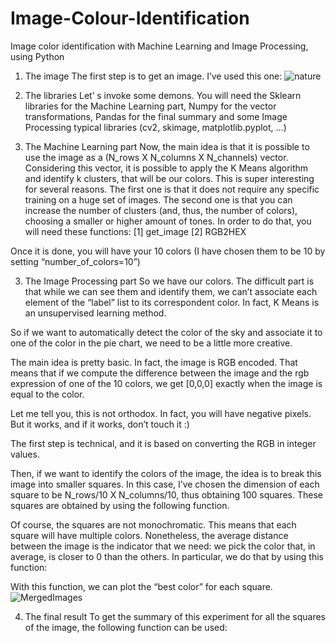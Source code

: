 # Image-Colour-Identification
Image color identification with Machine Learning and Image Processing, using Python




1. The image
The first step is to get an image. I’ve used this one:
![nature](https://user-images.githubusercontent.com/120296734/227698223-6c74f04e-4da8-42fa-b93a-4ec71f8c7600.jpg)


2. The libraries
Let’ s invoke some demons. You will need the Sklearn libraries for the Machine Learning part, Numpy for the vector transformations, Pandas for the final summary and some Image Processing typical libraries (cv2, skimage, matplotlib.pyplot, …)



3. The Machine Learning part
Now, the main idea is that it is possible to use the image as a (N_rows X N_columns X N_channels) vector. Considering this vector, it is possible to apply the K Means algorithm and identify k clusters, that will be our colors.
This is super interesting for several reasons. The first one is that it does not require any specific training on a huge set of images. The second one is that you can increase the number of clusters (and, thus, the number of colors), choosing a smaller or higher amount of tones.
In order to do that, you will need these functions:  [1]  get_image   [2] RGB2HEX

Once it is done, you will have your 10 colors (I have chosen them to be 10 by setting “number_of_colors=10”)

 






3. The Image Processing part
So we have our colors. The difficult part is that while we can see them and identify them, we can’t associate each element of the “label” list to its correspondent color. In fact, K Means is an unsupervised learning method.

So if we want to automatically detect the color of the sky and associate it to one of the color in the pie chart, we need to be a little more creative.

The main idea is pretty basic. In fact, the image is RGB encoded. That means that if we compute the difference between the image and the rgb expression of one of the 10 colors, we get [0,0,0] exactly when the image is equal to the color.

Let me tell you, this is not orthodox. In fact, you will have negative pixels. But it works, and if it works, don’t touch it :)

The first step is technical, and it is based on converting the RGB in integer values.

Then, if we want to identify the colors of the image, the idea is to break this image into smaller squares. In this case, I’ve chosen the dimension of each square to be N_rows/10 X N_columns/10, thus obtaining 100 squares. These squares are obtained by using the following function.


Of course, the squares are not monochromatic. This means that each square will have multiple colors. Nonetheless, the average distance between the image is the indicator that we need: we pick the color that, in average, is closer to 0 than the others. In particular, we do that by using this function:


With this function, we can plot the “best color” for each square.
![MergedImages](https://user-images.githubusercontent.com/120296734/227699183-98d43101-8366-49ba-8ec5-856cbf9ea433.png)


4. The final result
To get the summary of this experiment for all the squares of the image, the following function can be used:


